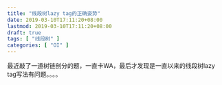```yaml
---
title: "线段树lazy tag的正确姿势"
date: 2019-03-10T17:11:20+08:00
lastmod: 2019-03-10T17:11:20+08:00
draft: true 
tags: [ "线段树" ]
categories: [ "OI" ]
---
```


最近敲了一道树链剖分的题，一直卡WA，最后才发现是一直以来的线段树lazy tag写法有问题。。。。
<!--more-->
